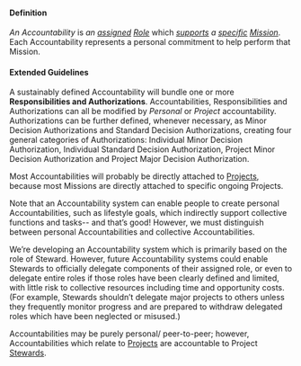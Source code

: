 #### Definition

*An Accountability* is *an [assigned](https://github.com/gcassel/Modular-Organizing-Terminology/blob/JOBranch/terms/assign.md) [Role](https://github.com/gcassel/Modular-Organizing-Terminology/blob/JOBranch/terms/role.md)* which *[supports](https://github.com/gcassel/Modular-Organizing-Terminology/blob/JOBranch/terms/support.md) a [specific](https://github.com/gcassel/Modular-Organizing-Terminology/blob/JOBranch/terms/specific.md) [Mission](https://github.com/gcassel/Modular-Organizing-Terminology/blob/JOBranch/terms/mission.md)*.  Each Accountability represents a personal commitment to help perform that Mission.

#### Extended Guidelines

A sustainably defined Accountability will bundle one or more **Responsibilities and Authorizations**.   Accountabilities, Responsibilities and Authorizations can all be modified by *Personal* or *Project* accountability.  Authorizations can be further defined, whenever necessary, as Minor Decision Authorizations and Standard Decision Authorizations, creating four general categories of Authorizations:  Individual Minor Decision Authorization, Individual Standard Decision Authorization, Project Minor Decision Authorization and Project Major Decision Authorization.  

Most Accountabilities will probably be directly attached to [Projects](https://github.com/gcassel/Modular-Organizing-Terminology/blob/JOBranch/terms/project.md), because most Missions are directly attached to specific ongoing Projects.

Note that an Accountability system can enable people to create personal Accountabilities, such as lifestyle goals, which indirectly support collective functions and tasks-- and that’s good!  However, we must distinguish between personal Accountabilities and collective Accountabilities.

We’re developing an Accountability system which is primarily based on the role of Steward.  However, future Accountability systems could enable Stewards to officially delegate components of their assigned role, or even to delegate entire roles if those roles have been clearly defined and limited, with little risk to collective resources including time and opportunity costs.  (For example, Stewards shouldn’t delegate major projects to others unless they frequently monitor progress and are prepared to withdraw delegated roles which have been neglected or misused.)

Accountabilities may be purely personal/ peer-to-peer; however, Accountabilities which relate to [Projects](https://github.com/gcassel/Modular-Organizing-Terminology/blob/JOBranch/terms/project.md) are accountable to Project [Stewards](https://github.com/gcassel/Modular-Organizing-Terminology/blob/JOBranch/terms/steward.md).
